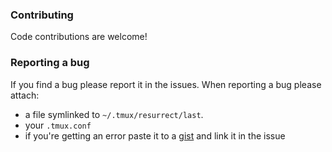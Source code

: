 ### Contributing

Code contributions are welcome!

### Reporting a bug

If you find a bug please report it in the issues. When reporting a bug please
attach:
- a file symlinked to `~/.tmux/resurrect/last`.
- your `.tmux.conf`
- if you're getting an error paste it to a [gist](https://gist.github.com/) and
  link it in the issue
